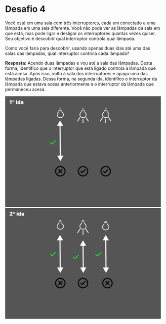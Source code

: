 # Desafio 4

Você está em uma sala com três interruptores, cada um conectado a uma lâmpada em uma sala diferente. Você não pode ver as lâmpadas da sala em que está, mas pode ligar e desligar os interruptores quantas vezes quiser. Seu objetivo é descobrir qual interruptor controla qual lâmpada.

Como você faria para descobrir, usando apenas duas idas até uma das salas das lâmpadas, qual interruptor controla cada lâmpada?

**Resposta:** Acendo duas lâmpadas e vou até a sala das lâmpadas.
Desta forma, identifico que o interruptor que está ligado controla a
lâmpada que está acesa. Após isso, volto à sala dos interruptores e
apago uma das lâmpadas ligadas. Dessa forma, na segunda ida, identifico o interruptor
da lâmpada que estava acesa anteriormente e o interruptor da lâmpada que permaneceu acesa.

![Primeira ida](1-ida.png)
![Segunda ida](2-ida.png)
